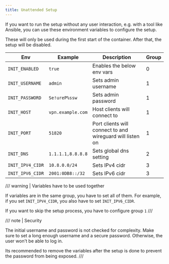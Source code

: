 ```yaml
---
title: Unattended Setup
---
```


If you want to run the setup without any user interaction, e.g. with a tool like Ansible, you can use these environment variables to configure the setup.

These will only be used during the first start of the container. After that, the setup will be disabled.

| Env              | Example           | Description                                               | Group |
| ---------------- | ----------------- | --------------------------------------------------------- | ----- |
| `INIT_ENABLED`   | `true`            | Enables the below env vars                                | 0     |
| `INIT_USERNAME`  | `admin`           | Sets admin username                                       | 1     |
| `INIT_PASSWORD`  | `Se!ureP%ssw`     | Sets admin password                                       | 1     |
| `INIT_HOST`      | `vpn.example.com` | Host clients will connect to                              | 1     |
| `INIT_PORT`      | `51820`           | Port clients will connect to and wireguard will listen on | 1     |
| `INIT_DNS`       | `1.1.1.1,8.8.8.8` | Sets global dns setting                                   | 2     |
| `INIT_IPV4_CIDR` | `10.8.0.0/24`     | Sets IPv4 cidr                                            | 3     |
| `INIT_IPV6_CIDR` | `2001:0DB8::/32`  | Sets IPv6 cidr                                            | 3     |

/// warning | Variables have to be used together

If variables are in the same group, you have to set all of them. For example, if you set `INIT_IPV4_CIDR`, you also have to set `INIT_IPV6_CIDR`.

If you want to skip the setup process, you have to configure group `1`
///

/// note | Security

The initial username and password is not checked for complexity. Make sure to set a long enough username and a secure password. Otherwise, the user won't be able to log in.

Its recommended to remove the variables after the setup is done to prevent the password from being exposed.
///
